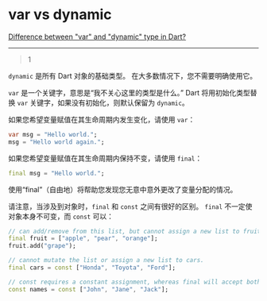 # var vs dynamic
[Difference between "var" and "dynamic" type in Dart?](https://stackoverflow.com/questions/12416507/difference-between-var-and-dynamic-type-in-dart)

___



> 1

`dynamic` 是所有 Dart 对象的基础类型。 在大多数情况下，您不需要明确使用它。

`var` 是一个关键字，意思是“我不关心这里的类型是什么。” Dart 将用初始化类型替换 `var` 关键字，如果没有初始化，则默认保留为 `dynamic`。

如果您希望变量赋值在其生命周期内发生变化，请使用 `var`：

```dart
var msg = "Hello world.";
msg = "Hello world again.";
```

如果您希望变量赋值在其生命周期内保持不变，请使用 `final`： 

```dart
final msg = "Hello world.";
```

使用“final”（自由地）将帮助您发现您无意中意外更改了变量分配的情况。

请注意，当涉及到对象时，`final` 和 `const` 之间有很好的区别。 `final` 不一定使对象本身不可变，而 `const` 可以：

```dart
// can add/remove from this list, but cannot assign a new list to fruit.
final fruit = ["apple", "pear", "orange"];
fruit.add("grape");

// cannot mutate the list or assign a new list to cars.
final cars = const ["Honda", "Toyota", "Ford"];

// const requires a constant assignment, whereas final will accept both:
const names = const ["John", "Jane", "Jack"];
```






